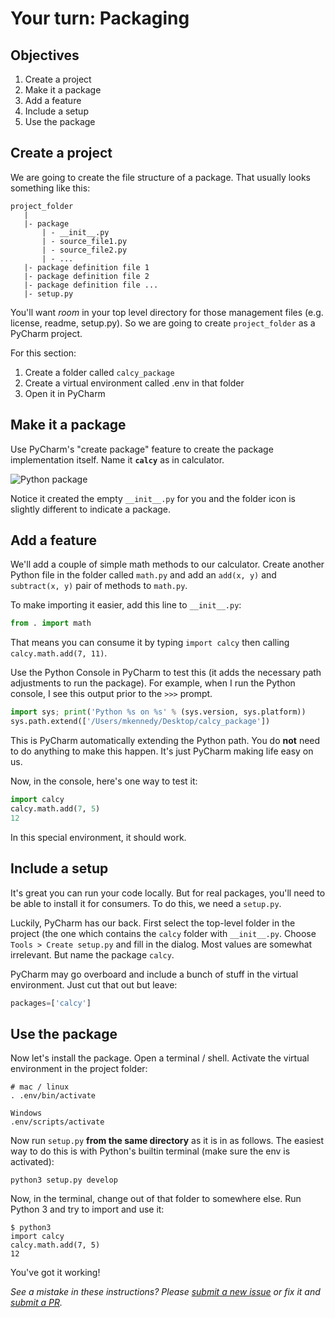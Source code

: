 # Your turn: Packaging

## Objectives

1. Create a project
2. Make it a package
3. Add a feature
4. Include a setup
5. Use the package

## Create a project

We are going to create the file structure of a package. That usually looks something like this:

```
project_folder
   |
   |- package
       | - __init__.py
       | - source_file1.py
       | - source_file2.py
       | - ...
   |- package definition file 1
   |- package definition file 2
   |- package definition file ...
   |- setup.py
```

You'll want *room* in your top level directory for those management files (e.g. license, readme, setup.py). So we are going to create `project_folder` as a PyCharm project.

For this section:

1. Create a folder called `calcy_package`
2. Create a virtual environment called .env in that folder
3. Open it in PyCharm

## Make it a package

Use PyCharm's "create package" feature to create the package implementation itself. Name it **`calcy`** as in calculator.

![Python package](./resources/new-package.png)

Notice it created the empty `__init__.py` for you and the folder icon is slightly different to indicate a package.

## Add a feature

We'll add a couple of simple math methods to our calculator. Create another Python file in the folder called `math.py` and add an `add(x, y)` and `subtract(x, y)` pair of methods to `math.py`.

To make importing it easier, add this line to `__init__.py`:

```python
from . import math
```

That means you can consume it by typing `import calcy` then calling `calcy.math.add(7, 11)`.

Use the Python Console in PyCharm to test this (it adds the necessary path adjustments to run the package). For example, when I run the Python console, I see this output prior to the `>>>` prompt.

```python
import sys; print('Python %s on %s' % (sys.version, sys.platform))
sys.path.extend(['/Users/mkennedy/Desktop/calcy_package'])
```

This is PyCharm automatically extending the Python path. You do **not** need to do anything to make this happen. It's just PyCharm making life easy on us.

Now, in the console, here's one way to test it:

```python
import calcy
calcy.math.add(7, 5)
12
```

In this special environment, it should work.

## Include a setup

It's great you can run your code locally. But for real packages, you'll need to be able to install it for consumers. To do this, we need a `setup.py`. 

Luckily, PyCharm has our back. First select the top-level folder in the project (the one which contains the `calcy` folder with `__init__.py`. Choose `Tools > Create setup.py` and fill in the dialog. Most values are somewhat irrelevant. But name the package `calcy`.

PyCharm may go overboard and include a bunch of stuff in the virtual environment. Just cut that out but leave:

```python
packages=['calcy']
```

## Use the package

Now let's install the package. Open a terminal / shell. Activate the virtual environment in the project folder:

```
# mac / linux
. .env/bin/activate 
```

```
Windows
.env/scripts/activate
```

Now run `setup.py` **from the same directory** as it is in as follows. The easiest way to do this is with Python's builtin terminal (make sure the env is activated):

```
python3 setup.py develop
```

Now, in the terminal, change out of that folder to somewhere else. Run Python 3 and try to import and use it:

```
$ python3
import calcy
calcy.math.add(7, 5)
12
```

You've got it working!

*See a mistake in these instructions? Please [submit a new issue](https://github.com/talkpython/mastering-pycharm-course/issues) or fix it and [submit a PR](https://github.com/talkpython/mastering-pycharm-course/pulls).*
